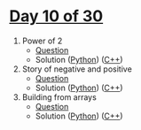# [Day 10 of 30](https://www.hackerrank.com/contests/day-10-of-30/challenges "Day 10 of 30 contest link")

1. Power of 2
   - [Question](https://www.hackerrank.com/contests/day-10-of-30/challenges/power-of-2-22-1 "Power of 2")
   - Solution ([Python](Power%20of%202/Python/ "Solution in Python")) ([C++](Power%20of%202/C++/ "Solution in C++"))
2. Story of negative and positive
   - [Question](https://www.hackerrank.com/contests/day-10-of-30/challenges/story-of-negative-and-positive "Story of negative and positive")
   - Solution ([Python](Story%20of%20negative%20and%20positive/Python/ "Solution in Python")) ([C++](Story%20of%20negative%20and%20positive/C++/ "Solution in C++"))
3. Building from arrays
   - [Question](https://www.hackerrank.com/contests/day-10-of-30/challenges/building-from-arrays "Building from arrays")
   - Solution ([Python](Building%20from%20arrays/Python/ "Solution in Python")) ([C++](Building%20from%20arrays/C++/ "Solution in C++"))
